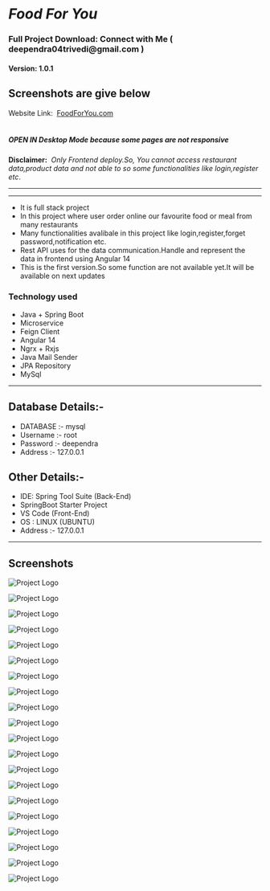 <h1><i>Food For You</i></h1>
<h3>Full Project Download: Connect with Me ( deependra04trivedi@gmail.com )</h3>
<h4>Version: 1.0.1</h4>
<be>

<h2>Screenshots are give below</h2>

Website Link:&nbsp; <a href="https://food-for-you-deploy-85eee.web.app/" target="_blank">FoodForYou.com</a> 
  <br><br>
<h5> OPEN IN Desktop Mode because some pages are not responsive</h5>
  <b>Disclaimer:</b> &nbsp;<i>Only Frontend deploy.So, You cannot access restaurant data,product data and not able to so some functionalities like login,register etc</i>.  
<hr>



<hr>

<ul>
  <li>It is full stack project</li>
  <li>In this project where user order online our favourite food or meal from  many restaurants</li>
  <li>Many functionalities avalibale in this project like login,register,forget password,notification etc.</li>
  <li>Rest API uses for the data communication.Handle and represent the data in frontend using Angular 14</li> 
  <li>This is the first version.So some function are not available yet.It will be available on next updates</li>
</ul>

<h3>Technology used</h3>
<ul>
  <li>Java + Spring Boot</li>
  <li>Microservice</li>
  <li>Feign Client</li>
  <li>Angular 14</li>
  <li>Ngrx + Rxjs</li>
  <li>Java Mail Sender</li>
  <li>JPA Repository</li>
  <li>MySql</li>
</ul>
<hr>
<h2> Database Details:-</h2>
<ul>
  <li>DATABASE :- mysql</li>
  <li>Username :- root </li>
  <li>Password :- deependra</li>
  <li>Address :- 127.0.0.1</li>
</ul>

   
 <h2> Other Details:-</h2>
 <ul>
  <li> IDE: Spring Tool Suite (Back-End)</li>
  <li>SpringBoot Starter Project</li>
  <li>VS Code (Front-End)</li>
  <li> OS : LINUX (UBUNTU)  </li>
  <li>Address :- 127.0.0.1</li>
</ul>

<hr>
<h2>Screenshots</h2>
<be>
  
![Project Logo](./Images/1.png)
  
![Project Logo](./Images/2.png)

![Project Logo](./Images/3.png)

![Project Logo](./Images/4.png)

![Project Logo](./Images/5.png)

![Project Logo](./Images/6.png)

![Project Logo](./Images/7.png)

![Project Logo](./Images/8.png)

![Project Logo](./Images/9.png)

![Project Logo](./Images/10.png)

![Project Logo](./Images/11.png)

![Project Logo](./Images/12.png)

![Project Logo](./Images/13.png)

![Project Logo](./Images/14.png)

![Project Logo](./Images/15.png)

![Project Logo](./Images/16.png)

![Project Logo](./Images/17.png)

![Project Logo](./Images/18.png)

![Project Logo](./Images/19.png)

![Project Logo](./Images/20.png)


